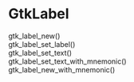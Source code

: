 # GtkLabel

gtk_label_new()  
gtk_label_set_label()  
gtk_label_set_text()  
gtk_label_set_text_with_mnemonic()  
gtk_label_new_with_mnemonic()  